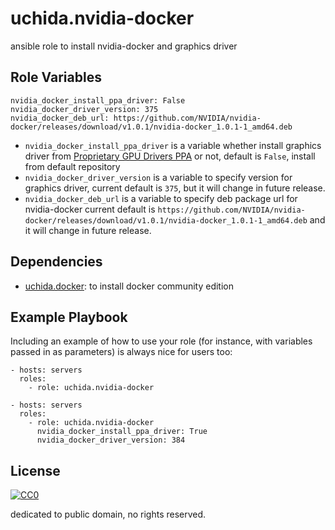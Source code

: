 uchida.nvidia-docker
====================

ansible role to install nvidia-docker and graphics driver

Role Variables
--------------

```
nvidia_docker_install_ppa_driver: False
nvidia_docker_driver_version: 375
nvidia_docker_deb_url: https://github.com/NVIDIA/nvidia-docker/releases/download/v1.0.1/nvidia-docker_1.0.1-1_amd64.deb
```

- `nvidia_docker_install_ppa_driver` is a variable whether install graphics driver from
  [Proprietary GPU Drivers PPA](https://launchpad.net/~graphics-drivers/+archive/ubuntu/ppa) or not,
  default is `False`, install from default repository
- `nvidia_docker_driver_version` is a variable to specify version for graphics driver,
  current default is `375`, but it will change in future release.
- `nvidia_docker_deb_url` is a variable to specify deb package url for nvidia-docker
  current default is `https://github.com/NVIDIA/nvidia-docker/releases/download/v1.0.1/nvidia-docker_1.0.1-1_amd64.deb`
  and it will change in future release.

Dependencies
------------

- [uchida.docker](https://galaxy.ansible.com/uchida/docker/): to install docker community edition

Example Playbook
----------------

Including an example of how to use your role (for instance, with variables passed in as parameters) is always nice for users too:

```
- hosts: servers
  roles:
    - role: uchida.nvidia-docker
```

```
- hosts: servers
  roles:
    - role: uchida.nvidia-docker
      nvidia_docker_install_ppa_driver: True
      nvidia_docker_driver_version: 384
```

License
-------

[![CC0](http://i.creativecommons.org/p/zero/1.0/88x31.png "CC0")](http://creativecommons.org/publicdomain/zero/1.0/deed)

dedicated to public domain, no rights reserved.
